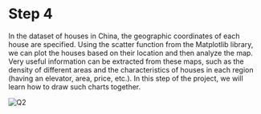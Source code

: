# Step 4

In the dataset of houses in China, the geographic coordinates of each house are specified. Using the scatter function from the Matplotlib library, we can plot the houses based on their location and then analyze the map. Very useful information can be extracted from these maps, such as the density of different areas and the characteristics of houses in each region (having an elevator, area, price, etc.). In this step of the project, we will learn how to draw such charts together.


![Q2](https://github.com/user-attachments/assets/7fd43175-3b32-4e13-b2d8-12fe0bb5392e)
